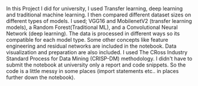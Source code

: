 In this Project I did for university, I used Transfer learning, deep learning and traditional machine learning. I then compared different dataset sizes on different types of models. I used; VGG16 and MobilenetV2 (transfer learning models), a Random Forest(Traditional ML), and a Convolutional Neural Network (deep learning). The data is processed in different ways so its compatible for each model type. Some other concepts like feature engineering and residual networks are included in the notebook. Data visualization and preparation are also included. I used The CRoss Industry Standard Process for Data Mining (CRISP-DM) methodology. I didn't have to submit the notebook at university only a report and code snippets. So the code is a little messy in some places (import statements etc.. in places further down the notebook). 
